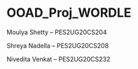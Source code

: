 # OOAD_Proj_WORDLE

Moulya Shetty – PES2UG20CS204 

Shreya Nadella – PES2UG20CS208

Nivedita Venkat – PES2UG20CS232 
